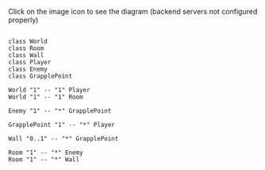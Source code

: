 
Click on the image icon to see the diagram (backend servers not configured properly)

```plantuml

class World
class Room
class Wall
class Player
class Enemy
class GrapplePoint

World "1" -- "1" Player
World "1" -- "1" Room

Enemy "1" -- "*" GrapplePoint

GrapplePoint "1" -- "*" Player

Wall "0..1" -- "*" GrapplePoint

Room "1" -- "*" Enemy
Room "1" -- "*" Wall

```
